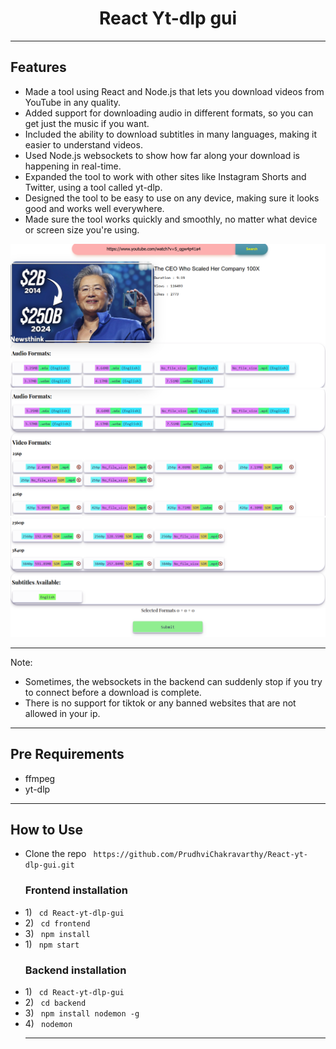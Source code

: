 <div align = "center">
<h1>React Yt-dlp gui</h1>
<hr>
</div>
<h2>Features</h2>
<ul>
  <li>
    Made a tool using React and Node.js that lets you download videos from YouTube in any quality.
  </li>
  <li>
    Added support for downloading audio in different formats, so you can get just the music if you want.
  </li>
  <li>
    Included the ability to download subtitles in many languages, making it easier to understand videos.
  </li>
  <li>
    Used Node.js websockets to show how far along your download is happening in real-time.
  </li>
  <li>
    Expanded the tool to work with other sites like Instagram Shorts and Twitter, using a tool called yt-dlp.
  </li>
  <li>
    Designed the tool to be easy to use on any device, making sure it looks good and works well everywhere.
  </li>
  <li>
    Made sure the tool works quickly and smoothly, no matter what device or screen size you're using.
  </li>
</ul>
<img src="./temp/image1.PNG">
<img src="./temp/image2.PNG">
<img src="./temp/image3.PNG">

<hr>
Note:
<ul align = "left">
      <li>
        Sometimes, the websockets in the backend can suddenly stop if you try to connect before a download is complete.
      </li>
      <li>
        There is no support for tiktok or any banned websites that are not allowed in your ip.
      </li>
</ul>
<hr>
<h2>Pre Requirements</h2>
<ul>
    <li>
        ffmpeg
    </li>
    <li>
    yt-dlp
    </li>
</ul>
<hr>
<h2>How to Use</h2>
<ul>
<li>
Clone the repo <code> https://github.com/PrudhviChakravarthy/React-yt-dlp-gui.git </code>
</li>

<h3>Frontend installation</h3>
<li>1) 
<code> cd React-yt-dlp-gui</code>
</li>
<li>2) 
<code> cd frontend</code>
</li>
<li>3) 
<code> npm install</code>
</li>
<li>1) 
<code> npm start</code>
</li>
<h3>Backend installation</h3>
<li>1) 
<code> cd React-yt-dlp-gui</code>
</li>
<li>2) 
<code> cd backend</code>
</li>
<li>3) 
<code> npm install nodemon -g</code>
</li>
<li>4) 
<code> nodemon </code>
</li>
<hr>